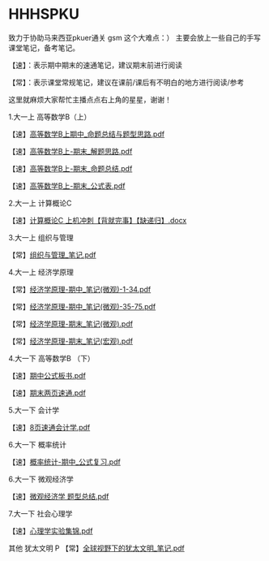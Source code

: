 # HHHSPKU
致力于协助马来西亚pkuer通关 gsm 这个大难点：）
主要会放上一些自己的手写课堂笔记，备考笔记。

【速】：表示期中期末的速通笔记，建议期末前进行阅读

【常】：表示课堂常规笔记，建议在课前/课后有不明白的地方进行阅读/参考

这里就麻烦大家帮忙主播点点右上角的星星，谢谢！

1.大一上 高等数学B（上）

【速】[高等数学B上期中_命题总结与题型思路.pdf](https://github.com/user-attachments/files/20839502/B._.pdf)

【速】[高等数学B上-期末_解题思路.pdf](https://github.com/user-attachments/files/20839503/B.-._.pdf)

【速】[高等数学B上-期末_命题总结.pdf](https://github.com/user-attachments/files/20839504/B.-._.pdf)

【速】[高等数学B上-期末_公式表.pdf](https://github.com/user-attachments/files/20839510/B.-._.pdf)

2.大一上 计算概论C

【速】[计算概论C 上机冲刺【背就完事】【缺递归】.docx](https://github.com/user-attachments/files/20839554/C.docx)

3.大一上 组织与管理

【常】[组织与管理_笔记.pdf](https://github.com/user-attachments/files/20839573/_.pdf)

4.大一上 经济学原理

【常】[经济学原理-期中_笔记(微观)-1-34.pdf](https://github.com/user-attachments/files/20839804/-._.-1-34.pdf)

【常】[经济学原理-期中_笔记(微观)-35-75.pdf](https://github.com/user-attachments/files/20839873/-._.-35-75.pdf)

【常】[经济学原理-期末_笔记(微观).pdf](https://github.com/user-attachments/files/20839673/-._.pdf)

【常】[经济学原理-期末_笔记(宏观).pdf](https://github.com/user-attachments/files/20839677/-._.pdf)

4.大一下 高等数学B （下）

【速】[期中公式板书.pdf](https://github.com/user-attachments/files/20839889/default.pdf)

【速】[期末两页速通.pdf](https://github.com/user-attachments/files/20840042/default.pdf)

5.大一下 会计学 

【速】[8页速通会计学.pdf](https://github.com/user-attachments/files/20839477/8.pdf)

6.大一下 概率统计

【速】[概率统计-期中_公式复习.pdf](https://github.com/user-attachments/files/20839484/-._.pdf)

6.大一下 微观经济学

【速】[微观经济学 题型总结.pdf](https://github.com/user-attachments/files/21093675/default.pdf)

7.大一下 社会心理学

【速】[心理学实验集锦.pdf](https://github.com/user-attachments/files/21093597/default.pdf)




其他 犹太文明 P
【常】[全球视野下的犹太文明_笔记.pdf](https://github.com/user-attachments/files/20839530/_.pdf)



